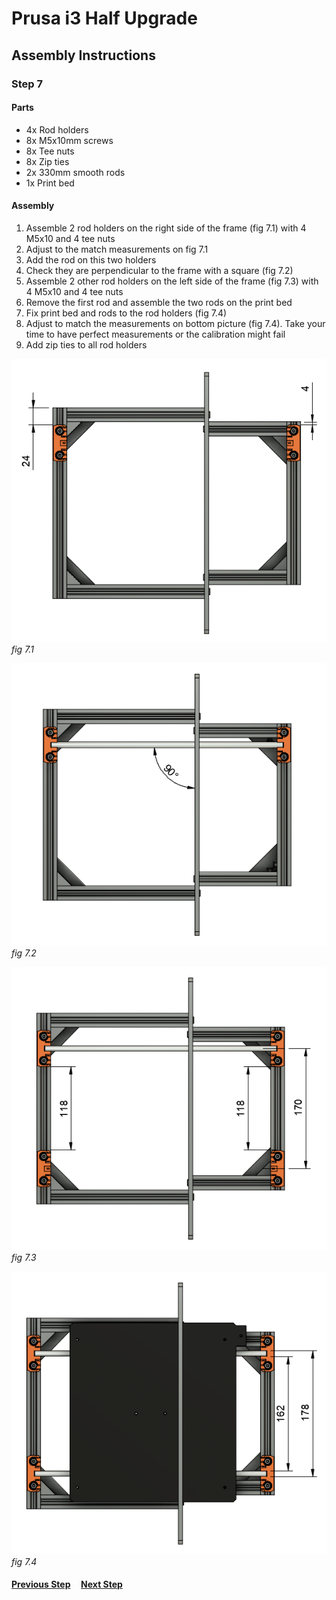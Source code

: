 # Prusa i3 Half Upgrade

## Assembly Instructions

### Step 7

#### Parts

* 4x Rod holders
* 8x M5x10mm screws
* 8x Tee nuts
* 8x Zip ties
* 2x 330mm smooth rods
* 1x Print bed

#### Assembly

1. Assemble 2 rod holders on the right side of the frame (fig 7.1) with 4 M5x10 and 4 tee nuts
1. Adjust to the match measurements on fig 7.1
1. Add the rod on this two holders
1. Check they are perpendicular to the frame with a square (fig 7.2)
1. Assemble 2 other rod holders on the left side of the frame (fig 7.3) with 4 M5x10 and 4 tee nuts
1. Remove the first rod and assemble the two rods on the print bed
1. Fix print bed and rods to the rod holders (fig 7.4)
1. Adjust to match the measurements on bottom picture (fig 7.4). Take your time to have perfect measurements or the calibration might fail
1. Add zip ties to all rod holders


![](img/fig7.1.png)\
*fig 7.1*

![](img/fig7.2.png)\
*fig 7.2*

![](img/fig7.3.png)\
*fig 7.3*

![](img/fig7.4.png)\
*fig 7.4*

#### [Previous Step](step06.md) &nbsp;&nbsp;&nbsp; [Next Step](step08.md)